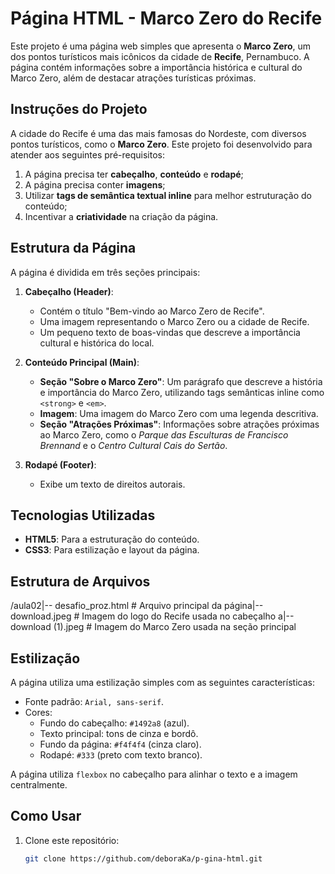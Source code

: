 # Página HTML - Marco Zero do Recife

Este projeto é uma página web simples que apresenta o **Marco Zero**, um dos pontos turísticos mais icônicos da cidade de **Recife**, Pernambuco. A página contém informações sobre a importância histórica e cultural do Marco Zero, além de destacar atrações turísticas próximas.

## Instruções do Projeto

A cidade do Recife é uma das mais famosas do Nordeste, com diversos pontos turísticos, como o **Marco Zero**. Este projeto foi desenvolvido para atender aos seguintes pré-requisitos:

1. A página precisa ter **cabeçalho**, **conteúdo** e **rodapé**;
2. A página precisa conter **imagens**;
3. Utilizar **tags de semântica textual inline** para melhor estruturação do conteúdo;
4. Incentivar a **criatividade** na criação da página.

## Estrutura da Página

A página é dividida em três seções principais:

1. **Cabeçalho (Header)**: 
   - Contém o título "Bem-vindo ao Marco Zero de Recife".
   - Uma imagem representando o Marco Zero ou a cidade de Recife.
   - Um pequeno texto de boas-vindas que descreve a importância cultural e histórica do local.

2. **Conteúdo Principal (Main)**:
   - **Seção "Sobre o Marco Zero"**: Um parágrafo que descreve a história e importância do Marco Zero, utilizando tags semânticas inline como `<strong>` e `<em>`.
   - **Imagem**: Uma imagem do Marco Zero com uma legenda descritiva.
   - **Seção "Atrações Próximas"**: Informações sobre atrações próximas ao Marco Zero, como o *Parque das Esculturas de Francisco Brennand* e o *Centro Cultural Cais do Sertão*.

3. **Rodapé (Footer)**: 
   - Exibe um texto de direitos autorais.

## Tecnologias Utilizadas

- **HTML5**: Para a estruturação do conteúdo.
- **CSS3**: Para estilização e layout da página.
  
## Estrutura de Arquivos

/aula02|-- desafio_proz.html # Arquivo principal da página|-- download.jpeg # Imagem do logo do Recife usada no cabeçalho a|-- download (1).jpeg # Imagem do Marco Zero usada na seção principal

## Estilização

A página utiliza uma estilização simples com as seguintes características:
- Fonte padrão: `Arial, sans-serif`.
- Cores:
  - Fundo do cabeçalho: `#1492a8` (azul).
  - Texto principal: tons de cinza e bordô.
  - Fundo da página: `#f4f4f4` (cinza claro).
  - Rodapé: `#333` (preto com texto branco).
  
A página utiliza `flexbox` no cabeçalho para alinhar o texto e a imagem centralmente.

## Como Usar

1. Clone este repositório:
   ```bash
   git clone https://github.com/deboraKa/p-gina-html.git
